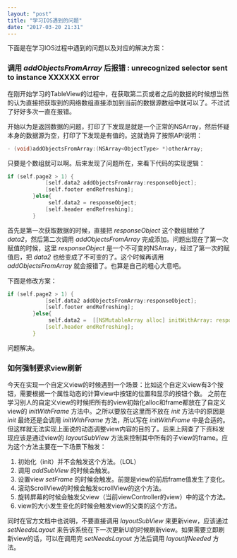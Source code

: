 ```yaml
---
layout: "post"
title: "学习IOS遇到的问题"
date: "2017-03-20 21:31"
---
```

下面是在学习IOS过程中遇到的问题以及对应的解决方案：
<!--more-->
### 调用 *addObjectsFromArray* 后报错 : unrecognized selector sent to instance XXXXXX error

在刚开始学习的TableView的过程中，在获取第二页或者之后的数据的时候想当然的认为直接把获取到的网络数组直接添加到当前的数据源数组中就可以了。不过试了好好多次一直在报错。

开始以为是返回数据的问题，打印了下发现是就是一个正常的NSArray，然后怀疑本身的数据源为空，打印了下发现是有值的。这就诡异了按照API说明：
```c
- (void)addObjectsFromArray:(NSArray<ObjectType> *)otherArray;
```
只要是个数组就可以啊。后来发现了问题所在，来看下代码的实现逻辑：
```c
if (self.page2 > 1) {
            [self.data2 addObjectsFromArray:responseObject];
            [self.footer endRefreshing];
        }else{
             self.data2 = responseObject;
            [self.header endRefreshing];
        }
```
首先是第一次获取数据的时候，直接把 *responseObject* 这个数组赋给了 *data2*，然后第二次调用 *addObjectsFromArray* 完成添加。问题出现在了第一次赋值的时候，这里 *responseObject* 是一个不可变的NSArray，经过了第一次的赋值后，把 *data2* 也给变成了不可变的了。这个时候再调用 *addObjectsFromArray* 就会报错了。也算是自己的粗心大意吧。

下面是修改方案：
```c
if (self.page2 > 1) {
            [self.data2 addObjectsFromArray:responseObject];
            [self.footer endRefreshing];
        }else{
             self.data2 =  [[NSMutableArray alloc] initWithArray: responseObject];
            [self.header endRefreshing];
        }
```
问题解决。

### 如何强制要求view刷新
今天在实现一个自定义view的时候遇到一个场景：比如这个自定义view有3个按钮，需要根据一个属性动态的计算view中按钮的位置和显示的按钮个数。
之前在学习别人的自定义view的时候把所有的view初始化alloc和frame都放在了自定义view的 *initWithFrame* 方法中。之所以要放在这里而不放在 *init* 方法中的原因是 *init* 最终还是会调用 *initWithFrame* 方法，所以写在 *initWithFrame* 中是合适的。
但这样就无法实现上面说的动态调整view内容的目的了。后来上网查了下资料发现应该是通过view的 *layoutSubView* 方法来控制其中所有的子view的frame。应为这个方法主要在一下场景下触发：
1. 初始化（init）并不会触发这个方法。（LOL）
2. 调用 *addSubView* 的时候会触发。
3. 设置view *setFrame* 的时候会触发。前提是view的前后frame值发生了变化。
4. 滚动ScrollView的时候会触发scrollView的这个方法。
5. 旋转屏幕的时候会触发父view（当前viewController的view）中的这个方法。
6. view的大小发生变化的时候会触发view的父类的这个方法。

同时在官方文档中也说明，不要直接调用 *layoutSubView* 来更新view，应该通过 *setNeedsLayout* 来告诉系统在下一次更新UI的时候刷新view。如果需要立即刷新view的话，可以在调用完 *setNeedsLayout* 方法后调用 *layoutIfNeeded* 方法。

